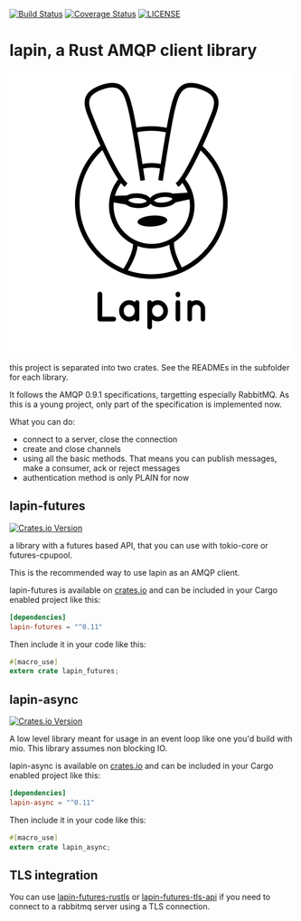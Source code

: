 [![Build Status](https://travis-ci.org/sozu-proxy/lapin.svg?branch=master)](https://travis-ci.org/sozu-proxy/lapin)
[![Coverage Status](https://coveralls.io/repos/github/sozu-proxy/lapin/badge.svg?branch=master)](https://coveralls.io/github/sozu-proxy/lapin?branch=master)
[![LICENSE](https://img.shields.io/badge/license-MIT-blue.svg)](LICENSE)

# lapin, a Rust AMQP client library

![](logo.jpg)

this project is separated into two crates. See the READMEs in the subfolder for each library.

It follows the AMQP 0.9.1 specifications, targetting especially RabbitMQ. As this is a young project,
only part of the specification is implemented now.

What you can do:

- connect to a server, close the connection
- create and close channels
- using all the basic methods. That means you can publish messages, make a consumer, ack or reject messages
- authentication method is only PLAIN for now

## lapin-futures

[![Crates.io Version](https://img.shields.io/crates/v/lapin-futures.svg)](https://crates.io/crates/lapin-futures)

a library with a futures based API, that you can use with tokio-core or futures-cpupool.

This is the recommended way to use lapin as an AMQP client.

lapin-futures is available on [crates.io](https://crates.io/crates/lapin-futures) and can be included in your Cargo enabled project like this:

```toml
[dependencies]
lapin-futures = "^0.11"
```

Then include it in your code like this:

```rust
#[macro_use]
extern crate lapin_futures;
```

## lapin-async

[![Crates.io Version](https://img.shields.io/crates/v/lapin-async.svg)](https://crates.io/crates/lapin-async)

A low level library meant for usage in an event loop like one you'd build with mio.
This library assumes non blocking IO.

lapin-async is available on [crates.io](https://crates.io/crates/lapin-async) and can be included in your Cargo enabled project like this:

```toml
[dependencies]
lapin-async = "^0.11"
```

Then include it in your code like this:

```rust
#[macro_use]
extern crate lapin_async;
```

## TLS integration

You can use [lapin-futures-rustls](https://crates.io/crates/lapin-futures-rustls) or
[lapin-futures-tls-api](https://crates.io/crates/lapin-futures-tls-api) if you need to
connect to a rabbitmq server using a TLS connection.
